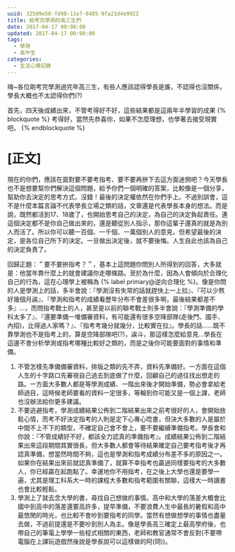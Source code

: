 ```yaml
---
uuid: 32509e50-fd98-11e7-8485-9fa21d4e9922
title: 給考完學測的高三生們
date: 2017-04-17 00:00:00
updated: 2017-04-17 00:00:00
tags: 
  - 學測
  - 高中生
categories:
  - 生活心情記錄
---
```


嗨~各位剛考完學測過完年高三生，有些人應該認得學長是誰，不認得也沒關係，學長大概也不太認得你們(?)

首先，四天後成績出來，不管考得好不好，這些結果都是這兩年半學習的成果
{% blockquote %}
考得好，當然先恭喜你，如果不怎麼理想，也學著去接受現實吧。
{% endblockquote %}

<!--more-->

# [正文]

現在的你們，應該在面對要不要考指考、要不要再拚下去這方面迷惘吧？今天學長也不是想要幫你們解決這個問題，給予你們一個明確的答案，比較像是一個分享，幫助你去決定的思考方式，沒錯！最後的決定權依然在你們手上。不過別誤會，這不是什麼本篇言論不代表學長立場之類的話，文章還是代表學長本身的想法。而是說，既然都活到17、18歲了，也開始思考自己的決定，為自己的決定負起責任。連這個決定都不是你自己做出來的，還是聽從別人指示，那你這輩子還真的就是為別人而活了。所以你可以聽一百個、一千個、一萬個別人的意見，但希望最後的決定，是各位自己所下的決定。一旦做出決定後，就不要後悔。人生自此也該為自己的決定負責了。

回歸正題：＂要不要拚指考？＂，基本上這問題你問別人所得到的回答，大多就是：他當年靠什麼上的就會建議你走哪條路。至於為什麼，因為人會傾向於合理化自己的行為，這在心理學上被稱為 {% label primary@逆向合理化 %}。像是你問的人是學測上的話，多半會說：『學測沒有失常的話就趕快上一上拉』、『可以少熬好幾個月誒』、『學測和指考的成績看歷年分布不會差很多啊，最後結果都差不多』...，而問指考戰士的人，甚至是以前的聯考戰士則多半會說：『學測準備的學科太多了』、『還要準備一堆備審資料，有可能還有很多空降部隊(走後門、國手、內招)，比得過人家嗎？』、『指考考幾分就幾分，比較實在拉』。學長的話......既不靠學測也不是指考上的，算是空降部隊吧(?)，誒斗，那這樣怎麼給意見...學長在這邊不會分析學測或指考哪種比較好之類的，而是之後你可能要面對的事情和準備。

1. 不管怎樣先準備備審資料，排版之類的先不弄，資料先準備好。一方面在這個人生的十字路口先審視自己過去到底做了什麼，回顧自己的過往找出想走的路。一方面大多數人都是等學測成績、一階出來後才開始準備，勢必會拿給老師過目，這時候老師要看的資料一定很多，等輪到你可能又是一個上課，老師也沒辦法給你更多建議。
2. 不要逃避指考，學測成績結果公佈到二階結果出來之前考很好的人，會開始放鬆心情，而考不好決定指考的人則是定下心專心唸書，但決大多數的人是屬於中間不上不下的類型，不確定自己會不會上，要不要繼續準備指考。學長會和你說：『不管成績好不好，都該全力認真的準備指考』。成績結果公佈到二階結果出來這段期間其實很長，但大多數人都會等待結果確定自己要考指考後才再認真準備，想當然時間不夠，這也是學測和指考成績分布差不多的原因之一。如果你在結果出來前就認真準備了，就算不幸指考也贏過同樣要指考的大多數人，你已經贏在起跑點了。幸運地你不用指考，在之後上大學也還是要學一遍，尤其是理工科系大一時的課程大多數和指考範圍有關聯，這樣大一時讀書也會比較輕鬆。
3. 學測上了就去念大學的書，尋找自己想做的事情。高中和大學的落差大概會比國中到高中的落差還要高許多，提早準備，不要浪費人生中最長的暑假和高中最悠閒的時光，也比較不會吵到要指考的同學。當然有想做想學的事情也盡量去做，不過前提還是不要吵到別人為主。像是學長高三確定上最高學府後，也帶自己的筆電上學學一些程式相關的東西，老師和教官通常不會反對(不要帶電腦在上課玩遊戲然後說是學長說可以這樣做的阿(冏))。
